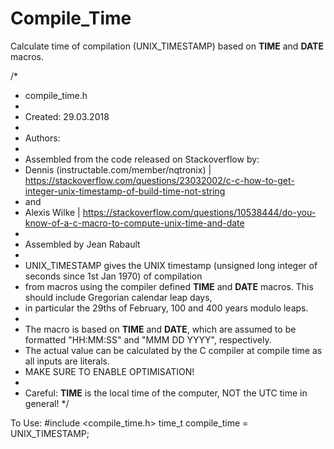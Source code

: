 # Compile_Time
Calculate time of compilation (UNIX_TIMESTAMP) based on __TIME__ and __DATE__ macros.

/*
 * compile_time.h
 *
 * Created: 29.03.2018
 *
 * Authors:
 *
 * Assembled from the code released on Stackoverflow by:
 *   Dennis (instructable.com/member/nqtronix)    |   https://stackoverflow.com/questions/23032002/c-c-how-to-get-integer-unix-timestamp-of-build-time-not-string
 * and
 *   Alexis Wilke                                 |   https://stackoverflow.com/questions/10538444/do-you-know-of-a-c-macro-to-compute-unix-time-and-date
 *
 * Assembled by Jean Rabault
 *
 * UNIX_TIMESTAMP gives the UNIX timestamp (unsigned long integer of seconds since 1st Jan 1970) of compilation
 * from macros using the compiler defined __TIME__ and __DATE__ macros.  This should include Gregorian calendar leap days,
 * in particular the 29ths of February, 100 and 400 years modulo leaps.
 *
 * The macro is based on __TIME__ and __DATE__, which are assumed to be formatted "HH:MM:SS" and "MMM DD YYYY", respectively.
 * The actual value can be calculated by the C compiler at compile time as all inputs are literals.
 * MAKE SURE TO ENABLE OPTIMISATION!
 *
 * Careful: __TIME__ is the local time of the computer, NOT the UTC time in general!
 */

To Use:
#include <compile_time.h>
time_t compile_time = UNIX_TIMESTAMP;
